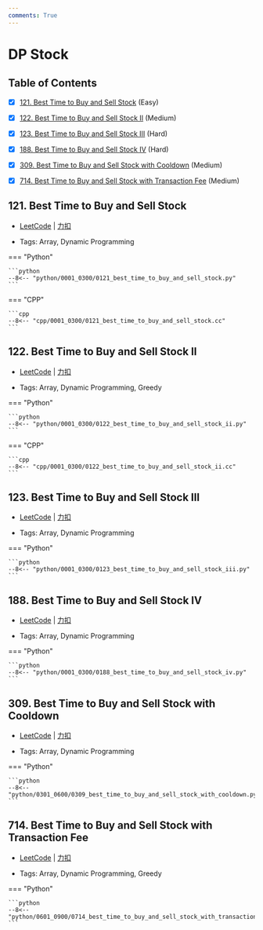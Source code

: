 ```yaml
---
comments: True
---
```


# DP Stock

## Table of Contents

- [x] [121. Best Time to Buy and Sell Stock](#121-best-time-to-buy-and-sell-stock) (Easy)
- [x] [122. Best Time to Buy and Sell Stock II](#122-best-time-to-buy-and-sell-stock-ii) (Medium)
- [x] [123. Best Time to Buy and Sell Stock III](#123-best-time-to-buy-and-sell-stock-iii) (Hard)
- [x] [188. Best Time to Buy and Sell Stock IV](#188-best-time-to-buy-and-sell-stock-iv) (Hard)
- [x] [309. Best Time to Buy and Sell Stock with Cooldown](#309-best-time-to-buy-and-sell-stock-with-cooldown) (Medium)
- [x] [714. Best Time to Buy and Sell Stock with Transaction Fee](#714-best-time-to-buy-and-sell-stock-with-transaction-fee) (Medium)


## 121. Best Time to Buy and Sell Stock

-    [LeetCode](https://leetcode.com/problems/best-time-to-buy-and-sell-stock/) | [力扣](https://leetcode.cn/problems/best-time-to-buy-and-sell-stock/)

-   Tags: Array, Dynamic Programming

=== "Python"

    ```python
    --8<-- "python/0001_0300/0121_best_time_to_buy_and_sell_stock.py"
    ```

=== "CPP"

    ```cpp
    --8<-- "cpp/0001_0300/0121_best_time_to_buy_and_sell_stock.cc"
    ```



## 122. Best Time to Buy and Sell Stock II

-    [LeetCode](https://leetcode.com/problems/best-time-to-buy-and-sell-stock-ii/) | [力扣](https://leetcode.cn/problems/best-time-to-buy-and-sell-stock-ii/)

-   Tags: Array, Dynamic Programming, Greedy

=== "Python"

    ```python
    --8<-- "python/0001_0300/0122_best_time_to_buy_and_sell_stock_ii.py"
    ```

=== "CPP"

    ```cpp
    --8<-- "cpp/0001_0300/0122_best_time_to_buy_and_sell_stock_ii.cc"
    ```



## 123. Best Time to Buy and Sell Stock III

-    [LeetCode](https://leetcode.com/problems/best-time-to-buy-and-sell-stock-iii/) | [力扣](https://leetcode.cn/problems/best-time-to-buy-and-sell-stock-iii/)

-   Tags: Array, Dynamic Programming

=== "Python"

    ```python
    --8<-- "python/0001_0300/0123_best_time_to_buy_and_sell_stock_iii.py"
    ```



## 188. Best Time to Buy and Sell Stock IV

-    [LeetCode](https://leetcode.com/problems/best-time-to-buy-and-sell-stock-iv/) | [力扣](https://leetcode.cn/problems/best-time-to-buy-and-sell-stock-iv/)

-   Tags: Array, Dynamic Programming

=== "Python"

    ```python
    --8<-- "python/0001_0300/0188_best_time_to_buy_and_sell_stock_iv.py"
    ```



## 309. Best Time to Buy and Sell Stock with Cooldown

-    [LeetCode](https://leetcode.com/problems/best-time-to-buy-and-sell-stock-with-cooldown/) | [力扣](https://leetcode.cn/problems/best-time-to-buy-and-sell-stock-with-cooldown/)

-   Tags: Array, Dynamic Programming

=== "Python"

    ```python
    --8<-- "python/0301_0600/0309_best_time_to_buy_and_sell_stock_with_cooldown.py"
    ```



## 714. Best Time to Buy and Sell Stock with Transaction Fee

-    [LeetCode](https://leetcode.com/problems/best-time-to-buy-and-sell-stock-with-transaction-fee/) | [力扣](https://leetcode.cn/problems/best-time-to-buy-and-sell-stock-with-transaction-fee/)

-   Tags: Array, Dynamic Programming, Greedy

=== "Python"

    ```python
    --8<-- "python/0601_0900/0714_best_time_to_buy_and_sell_stock_with_transaction_fee.py"
    ```
